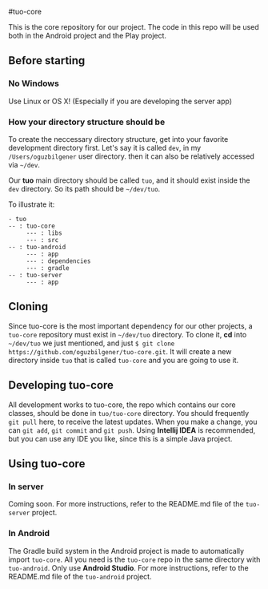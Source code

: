 #tuo-core

This is the core repository for our project. The code in this repo will be used both in the Android project and the Play project.

## Before starting
### No Windows
Use Linux or OS X! (Especially if you are developing the server app)
### How your directory structure should be
To create the neccessary directory structure, get into your favorite development directory first. Let's say it is called `dev`, in my `/Users/oguzbilgener` user directory. then it can also be relatively accessed via `~/dev`.

Our **tuo** main directory should be called `tuo`, and it should exist inside the `dev` directory. So its path should be `~/dev/tuo`.

To illustrate it:
```
- tuo
-- : tuo-core
	 --- : libs
	 --- : src
-- : tuo-android
	 --- : app
	 --- : dependencies
	 --- : gradle
-- : tuo-server
	 --- : app
```


## Cloning
Since tuo-core is the most important dependency for our other projects, a `tuo-core` repository must exist in `~/dev/tuo` directory. To clone it, **cd** into `~/dev/tuo` we just mentioned, and just `$ git clone https://github.com/oguzbilgener/tuo-core.git`. It will create a new directory inside `tuo` that is called `tuo-core` and you are going to use it.

## Developing tuo-core
All development works to tuo-core, the repo which contains our core classes, should be done in `tuo/tuo-core` directory. You should frequently `git pull` here, to receive the latest updates. When you make a change, you can `git add`, `git commit` and `git push`. Using **Intellij IDEA** is recommended, but you can use any IDE you like, since this is a simple Java project.

## Using tuo-core
### In server
Coming soon. For more instructions, refer to the README.md file of the `tuo-server` project.

### In Android
The Gradle build system in the Android project is made to automatically import `tuo-core`. All you need is the `tuo-core` repo in the same directory with `tuo-android`. Only use **Android Studio**. For more instructions, refer to the README.md file of the `tuo-android` project.
